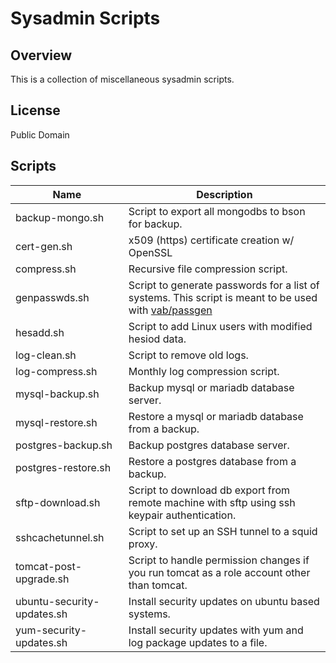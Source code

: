 # Sysadmin Scripts

## Overview

This is a collection of miscellaneous sysadmin scripts.

## License
Public Domain

## Scripts
| Name | Description |
|------|-------------|
|backup-mongo.sh|Script to export all mongodbs to bson for backup.|
|cert-gen.sh|x509 (https) certificate creation w/ OpenSSL
|compress.sh|Recursive file compression script.|
|genpasswds.sh|Script to generate passwords for a list of systems. This script is meant to be used with [vab/passgen](https://github.com/vab/passgen)|
|hesadd.sh|Script to add Linux users with modified hesiod data.|
|log-clean.sh|Script to remove old logs.|
|log-compress.sh|Monthly log compression script.|
|mysql-backup.sh|Backup mysql or mariadb database server.|
|mysql-restore.sh|Restore a mysql or mariadb database from a backup.|
|postgres-backup.sh|Backup postgres database server.|
|postgres-restore.sh|Restore a postgres database from a backup.|
|sftp-download.sh|Script to download db export from remote machine with sftp using ssh keypair authentication.|
|sshcachetunnel.sh|Script to set up an SSH tunnel to a squid proxy.|
|tomcat-post-upgrade.sh|Script to handle permission changes if you run tomcat as a role account other than tomcat.|
|ubuntu-security-updates.sh|Install security updates on ubuntu based systems.|
|yum-security-updates.sh|Install security updates with yum and log package updates to a file.|
